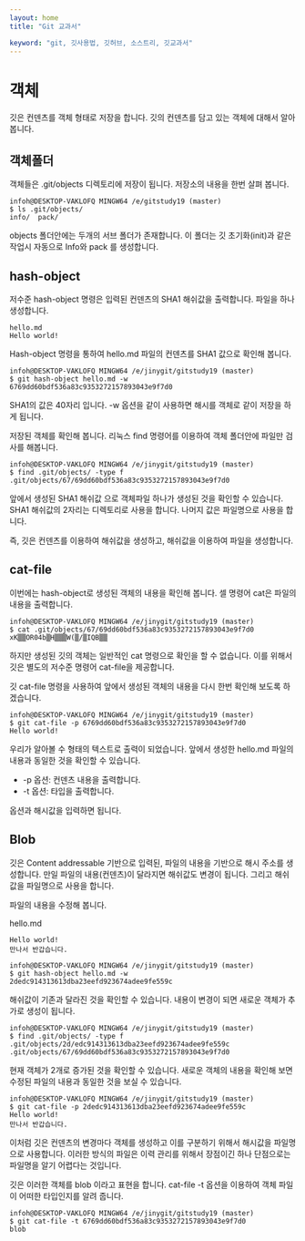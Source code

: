 ```yaml
---
layout: home
title: "Git 교과서"

keyword: "git, 깃사용법, 깃허브, 소스트리, 깃교과서"
---
```

# 객체
깃은 컨덴츠를 객체 형태로 저장을 합니다. 깃의 컨덴츠를 담고 있는 객체에 대해서 알아봅니다. 

## 객체폴더
객체들은 .git/objects 디렉토리에 저장이 됩니다. 저장소의 내용을 한번 살펴 봅니다.

```
infoh@DESKTOP-VAKLOFQ MINGW64 /e/gitstudy19 (master)
$ ls .git/objects/
info/  pack/
```

objects 폴더안에는 두개의 서브 폴더가 존재합니다. 이 폴더는 깃 초기화(init)과 같은 작업시 자동으로 Info와 pack 를 생성합니다.

## hash-object
저수준 hash-object 명령은 입력된 컨덴츠의 SHA1 해쉬값을 출력합니다. 파일을 하나 생성합니다.

```
hello.md
Hello world!
```

Hash-object 명령을 통하여 hello.md 파일의 컨덴츠를 SHA1 값으로 확인해 봅니다. 

```
infoh@DESKTOP-VAKLOFQ MINGW64 /e/jinygit/gitstudy19 (master)
$ git hash-object hello.md -w
6769dd60bdf536a83c9353272157893043e9f7d0
```

SHA1의 값은 40자리 입니다. -w 옵션을 같이 사용하면 해시를 객체로 같이 저장을 하게 됩니다. 

저장된 객체를 확인해 봅니다. 리눅스 find 명령어를 이용하여 객체 폴더안에 파일만 검사를 해봅니다.

```
infoh@DESKTOP-VAKLOFQ MINGW64 /e/jinygit/gitstudy19 (master)
$ find .git/objects/ -type f
.git/objects/67/69dd60bdf536a83c9353272157893043e9f7d0
```

앞에서 생성된 SHA1 해쉬값 으로 객체파일 하나가 생성된 것을 확인할 수 있습니다. SHA1 해쉬값의 2자리는 디렉토리로 사용을 합니다. 나머지 값은 파일명으로 사용을 합니다.

즉, 깃은 컨덴츠를 이용하여 해쉬값을 생성하고, 해쉬값을 이용하여 파일을 생성합니다.

## cat-file
이번에는 hash-object로 생성된 객체의 내용을 확인해 봅니다. 셀 명령어 cat은 파일의 내용을 출력합니다.

```
infoh@DESKTOP-VAKLOFQ MINGW64 /e/jinygit/gitstudy19 (master)
$ cat .git/objects/67/69dd60bdf536a83c9353272157893043e9f7d0
xK▒▒OR04b▒H▒▒▒W(▒/▒IQB▒▒
```

하지만 생성된 깃의 객체는 일반적인 cat 명령으로 확인을 할 수 없습니다. 이를 위해서 깃은 별도의 저수준 명령어 cat-file을 제공합니다.

깃 cat-file 명령을 사용하여 앞에서 생성된 객체의 내용을 다시 한번 확인해 보도록 하겠습니다.

```
infoh@DESKTOP-VAKLOFQ MINGW64 /e/jinygit/gitstudy19 (master)
$ git cat-file -p 6769dd60bdf536a83c9353272157893043e9f7d0
Hello world!
```

우리가 알아볼 수 형태의 텍스트로 출력이 되었습니다. 앞에서 생성한 hello.md 파일의 내용과 동일한 것을 확인할 수 있습니다.

*	-p 옵션: 컨덴츠 내용을 출력합니다.
*	-t 옵션: 타입을 출력합니다.

옵션과 해시값을 입력하면 됩니다.

## Blob
깃은 Content addressable 기반으로 입력된, 파일의 내용을 기반으로 해시 주소를 생성합니다. 만일 파일의 내용(컨덴츠)이 달라지면 해쉬값도 변경이 됩니다. 그리고 해쉬값을 파일명으로 사용을 합니다.

파일의 내용을 수정해 봅니다.

hello.md
```
Hello world!
만나서 반갑습니다.
```

```
infoh@DESKTOP-VAKLOFQ MINGW64 /e/jinygit/gitstudy19 (master)
$ git hash-object hello.md -w
2dedc914313613dba23eefd923674adee9fe559c
```

해쉬값이 기존과 달라진 것을 확인할 수 있습니다. 내용이 변경이 되면 새로운 객체가 추가로 생성이 됩니다.

```
infoh@DESKTOP-VAKLOFQ MINGW64 /e/jinygit/gitstudy19 (master)
$ find .git/objects/ -type f
.git/objects/2d/edc914313613dba23eefd923674adee9fe559c
.git/objects/67/69dd60bdf536a83c9353272157893043e9f7d0
```

현재 객체가 2개로 증가된 것을 확인할 수 있습니다. 새로운 객체의 내용을 확인해 보면 수정된 파일의 내용과 동일한 것을 보실 수 있습니다.

```
infoh@DESKTOP-VAKLOFQ MINGW64 /e/jinygit/gitstudy19 (master)
$ git cat-file -p 2dedc914313613dba23eefd923674adee9fe559c
Hello world!
만나서 반갑습니다.
```

이처럼 깃은 컨덴츠의 변경마다 객체를 생성하고 이를 구분하기 위해서 해시값을 파일명으로 사용합니다. 이러한 방식의 파일은 이력 관리를 위해서 장점이긴 하나 단점으로는 파일명을 알기 어렵다는 것입니다.

깃은 이러한 객체를 blob 이라고 표현을 합니다. cat-file -t 옵션을 이용하여 객체 파일이 어떠한 타입인지를 알려 줍니다.

```
infoh@DESKTOP-VAKLOFQ MINGW64 /e/jinygit/gitstudy19 (master)
$ git cat-file -t 6769dd60bdf536a83c9353272157893043e9f7d0
blob
```
